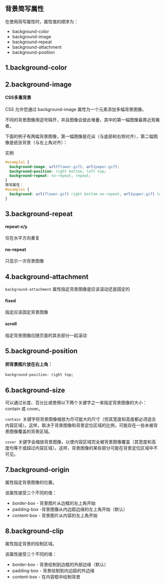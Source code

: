 ## 背景简写属性

在使用简写属性时，属性值的顺序为：

- background-color
- background-image
- background-repeat
- background-attachment
- background-position

## 1.background-color

## 2.background-image

#### CSS多重背景

CSS 允许您通过 background-image 属性为一个元素添加多幅背景图像。

不同的背景图像用逗号隔开，并且图像会彼此堆叠，其中的第一幅图像最靠近观看者。

下面的例子有两幅背景图像，第一幅图像是花朵（与底部和右侧对齐），第二幅图像是纸张背景（与左上角对齐）：

实例

```css
#example1 {
  background-image: url(flower.gif), url(paper.gif);
  background-position: right bottom, left top;
  background-repeat: no-repeat, repeat;
}
简写属性：
#example1 {
  background: url(flower.gif) right bottom no-repeat, url(paper.gif) left top repeat;
}
```

## 3.background-repeat

#### repeat-x/y

仅在水平方向重复

#### no-repeat

只显示一次背景图像

## 4.background-attachment

`background-attachment` 属性指定背景图像是应该滚动还是固定的

#### fixed

指定应该固定背景图像

#### scroll

指定背景图像应随页面的其余部分一起滚动

## 5.background-position

#### 把背景图片放在右上角：

```css
background-position: right top;
```

## 6.background-size

可以通过长度、百分比或使用以下两个关键字之一来指定背景图像的大小：contain 或 cover。

`contain `关键字将背景图像缩放为尽可能大的尺寸（但其宽度和高度都必须适合内容区域）。这样，取决于背景图像和背景定位区域的比例，可能存在一些未被背景图像覆盖的背景区域。

`cover `关键字会缩放背景图像，以使内容区域完全被背景图像覆盖（其宽度和高度均等于或超过内容区域）。这样，背景图像的某些部分可能在背景定位区域中不可见。

## 7.background-origin

属性指定背景图像的位置。

该属性接受三个不同的值：

- border-box - 背景图片从边框的左上角开始
- padding-box -背景图像从内边距边缘的左上角开始（默认）
- content-box - 背景图片从内容的左上角开始

## 8.background-clip

属性指定背景的绘制区域。

该属性接受三个不同的值：
- border-box - 背景绘制到边框的外部边缘（默认）
- padding-box - 背景绘制到内边距的外边缘
- content-box - 在内容框中绘制背景
